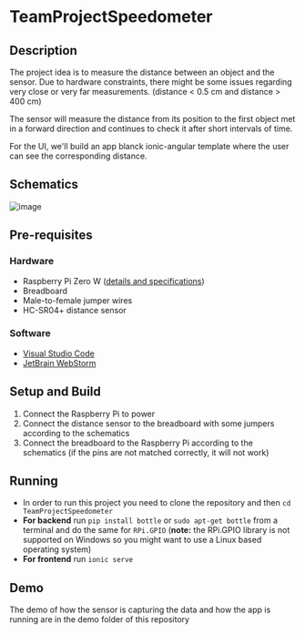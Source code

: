 # TeamProjectSpeedometer

## Description

The project idea is to measure the distance between an object and the sensor. Due to hardware constraints, there might be some issues regarding very close or very far measurements. (distance < 0.5 cm and distance > 400 cm)

The sensor will measure the distance from its position to the first object met in a forward direction and continues to check it after short intervals of time.

For the UI, we'll build an app blanck ionic-angular template where the user can see the corresponding distance.

## Schematics

![image](https://user-images.githubusercontent.com/58001743/167450207-002589b0-830c-44a0-87cb-b0fe4ec164b3.png)

## Pre-requisites

### Hardware

* Raspberry Pi Zero W ([details and specifications](https://itsfoss.com/raspberry-pi-zero-w/))
* Breadboard
* Male-to-female jumper wires
* HC-SR04+ distance sensor

### Software

* [Visual Studio Code](https://code.visualstudio.com/)
* [JetBrain WebStorm](https://www.jetbrains.com/webstorm/)

## Setup and Build

1. Connect the Raspberry Pi to power
2. Connect the distance sensor to the breadboard with some jumpers according to the schematics
3. Connect the breadboard to the Raspberry Pi according to the schematics (if the pins are not matched correctly, it will not work)

## Running

* In order to run this project you need to clone the repository and then `cd TeamProjectSpeedometer`
* **For backend** run `pip install bottle` or `sudo apt-get bottle` from a terminal and do the same for `RPi.GPIO` (**note:** the RPi.GPIO library is not supported on Windows so you might want to use a Linux based operating system)
* **For frontend** run `ionic serve`

## Demo

The demo of how the sensor is capturing the data and how the app is running are in the demo folder of this repository

